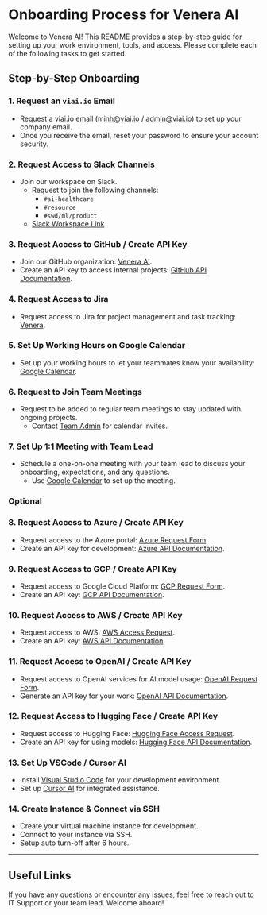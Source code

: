 # Onboarding Process for Venera AI

Welcome to Venera AI! This README provides a step-by-step guide for setting up your work environment, tools, and access. Please complete each of the following tasks to get started.

## Step-by-Step Onboarding

### 1. Request an `viai.io` Email
- Request a viai.io email (minh@viai.io / admin@viai.io) to set up your company email.
- Once you receive the email, reset your password to ensure your account security.

### 2. Request Access to Slack Channels
- Join our workspace on Slack.
  - Request to join the following channels:
    - `#ai-healthcare`
    - `#resource`
    - `#swd/ml/product`
  - [Slack Workspace Link](http://veneraai.slack.com/)

### 3. Request Access to GitHub / Create API Key
- Join our GitHub organization: [Venera AI](https://github.com/Venera-AI).
- Create an API key to access internal projects: [GitHub API Documentation](https://docs.github.com/en/rest).

### 4. Request Access to Jira
- Request access to Jira for project management and task tracking: [Venera](https://venera2.atlassian.net/).

### 5. Set Up Working Hours on Google Calendar
- Set up your working hours to let your teammates know your availability: [Google Calendar](https://calendar.google.com).

### 6. Request to Join Team Meetings
- Request to be added to regular team meetings to stay updated with ongoing projects.
  - Contact [Team Admin](mailto:admin@viai.io) for calendar invites.

### 7. Set Up 1:1 Meeting with Team Lead
- Schedule a one-on-one meeting with your team lead to discuss your onboarding, expectations, and any questions.
  - Use [Google Calendar](https://calendar.google.com) to set up the meeting.

### Optional 

### 8. Request Access to Azure / Create API Key
- Request access to the Azure portal: [Azure Request Form](https://portal.azure.com/request-access).
- Create an API key for development: [Azure API Documentation](https://docs.microsoft.com/en-us/azure/azure-api-management).

### 9. Request Access to GCP / Create API Key
- Request access to Google Cloud Platform: [GCP Request Form](https://console.cloud.google.com/request-access).
- Create an API key: [GCP API Documentation](https://cloud.google.com/apis/docs/overview).

### 10. Request Access to AWS / Create API Key
- Request access to AWS: [AWS Access Request](https://aws.amazon.com/request-access).
- Create an API key: [AWS API Documentation](https://docs.aws.amazon.com/).

### 11. Request Access to OpenAI / Create API Key
- Request access to OpenAI services for AI model usage: [OpenAI Request Form](https://platform.openai.com/signup).
- Generate an API key for your work: [OpenAI API Documentation](https://platform.openai.com/docs/api-reference).

### 12. Request Access to Hugging Face / Create API Key
- Request access to Hugging Face: [Hugging Face Access Request](https://huggingface.co/join).
- Create an API key for using models: [Hugging Face API Documentation](https://huggingface.co/docs/api-inference).

### 13. Set Up VSCode / Cursor AI
- Install [Visual Studio Code](https://code.visualstudio.com/download) for your development environment.
- Set up [Cursor AI](https://www.cursorai.com) for integrated assistance.

### 14. Create Instance & Connect via SSH
- Create your virtual machine instance for development.
- Connect to your instance via SSH.
- Setup auto turn-off after 6 hours.
---

## Useful Links

If you have any questions or encounter any issues, feel free to reach out to IT Support or your team lead. Welcome aboard!
